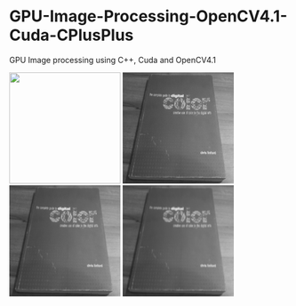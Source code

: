 # GPU-Image-Processing-OpenCV4.1-Cuda-CPlusPlus
GPU Image processing using C++, Cuda and OpenCV4.1

<img width="200" height="200" src="Cover.jpg">
<img width="200" height="200" src="Blurred3x3.png">
<img width="200" height="200" src="Blurred5x5.png">
<img width="200" height="200" src="Blurred7x7.png">
